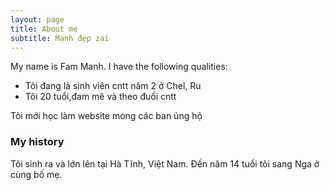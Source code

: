 ```yaml
---
layout: page
title: About me
subtitle: Mạnh đẹp zai
---
```


My name is Fam Manh. I have the following qualities:

- Tôi đang là sinh viên cntt năm 2 ở Chel, Ru
- Tôi 20 tuổi,đam mê và theo đuổi cntt

Tôi mới học làm website mong các ban ủng hộ

### My history
Tôi sinh ra và lớn lên tại Hà Tĩnh, Việt Nam. Đến năm 14 tuổi tôi sang Nga ở cùng bố mẹ.

